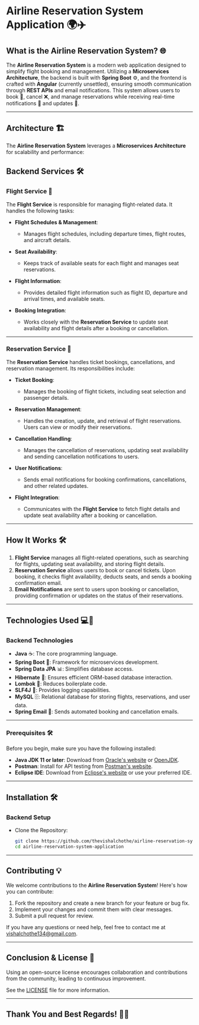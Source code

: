 # **Airline Reservation System Application** 🌍✈️

## **What is the Airline Reservation System?** 🌐

The **Airline Reservation System** is a modern web application designed to simplify flight booking and management. Utilizing a **Microservices Architecture**, the backend is built with **Spring Boot** ⚙️, and the frontend is crafted with **Angular** (currently unsettled), ensuring smooth communication through **REST APIs** and email notifications. This system allows users to book 📅, cancel ❌, and manage reservations while receiving real-time notifications 📲 and updates 🔄.

---

## **Architecture** 🏗️

The **Airline Reservation System** leverages a **Microservices Architecture** for scalability and performance:


## Backend Services 🛠️

### **Flight Service 🛫**
The **Flight Service** is responsible for managing flight-related data. It handles the following tasks:

- **Flight Schedules & Management**: 
  - Manages flight schedules, including departure times, flight routes, and aircraft details.
  
- **Seat Availability**: 
  - Keeps track of available seats for each flight and manages seat reservations.
  
- **Flight Information**: 
  - Provides detailed flight information such as flight ID, departure and arrival times, and available seats.
  
- **Booking Integration**: 
  - Works closely with the **Reservation Service** to update seat availability and flight details after a booking or cancellation.

---

### **Reservation Service 🎫**
The **Reservation Service** handles ticket bookings, cancellations, and reservation management. Its responsibilities include:

- **Ticket Booking**: 
  - Manages the booking of flight tickets, including seat selection and passenger details.
  
- **Reservation Management**: 
  - Handles the creation, update, and retrieval of flight reservations. Users can view or modify their reservations.
  
- **Cancellation Handling**: 
  - Manages the cancellation of reservations, updating seat availability and sending cancellation notifications to users.
  
- **User Notifications**: 
  - Sends email notifications for booking confirmations, cancellations, and other related updates.
  
- **Flight Integration**: 
  - Communicates with the **Flight Service** to fetch flight details and update seat availability after a booking or cancellation.

---

## How It Works 🛠️

1. **Flight Service** manages all flight-related operations, such as searching for flights, updating seat availability, and storing flight details.
2. **Reservation Service** allows users to book or cancel tickets. Upon booking, it checks flight availability, deducts seats, and sends a booking confirmation email.
3. **Email Notifications** are sent to users upon booking or cancellation, providing confirmation or updates on the status of their reservations.

---

## **Technologies Used** 💻🔧

### **Backend Technologies**
- **Java** ☕️: The core programming language.
- **Spring Boot** 🌱: Framework for microservices development.
- **Spring Data JPA** 📊: Simplifies database access.
- **Hibernate** 🔄: Ensures efficient ORM-based database interaction.
- **Lombok** 📜: Reduces boilerplate code.
- **SLF4J** 📖: Provides logging capabilities.
- **MySQL** 🗄️: Relational database for storing flights, reservations, and user data.
- **Spring Email** 📧: Sends automated booking and cancellation emails.

---

### **Prerequisites** 🛠️

Before you begin, make sure you have the following installed:

- **Java JDK 11 or later**: Download from [Oracle's website](https://www.oracle.com/java/technologies/javase-jdk11-downloads.html) or [OpenJDK](https://openjdk.java.net/).
- **Postman**: Install for API testing from [Postman's website](https://www.postman.com/downloads/).
- **Eclipse IDE**: Download from [Eclipse's website](https://www.eclipse.org/downloads/packages/release/2023-09/r) or use your preferred IDE.

---

## **Installation** 🛠️

### **Backend Setup**
-  Clone the Repository:
   ```bash
   git clone https://github.com/thevishalchothe/airline-reservation-system-application.git
   cd airline-reservation-system-application

---

## **Contributing** 💡

We welcome contributions to the **Airline Reservation System**! Here's how you can contribute:

1. Fork the repository and create a new branch for your feature or bug fix.
2. Implement your changes and commit them with clear messages.
3. Submit a pull request for review.

If you have any questions or need help, feel free to contact me at [vishalchothe134@gmail.com](mailto:vishalchothe134@gmail.com).

---

## **Conclusion & License** 📜

Using an open-source license encourages collaboration and contributions from the community, leading to continuous improvement.

See the [LICENSE](https://github.com/thevishalchothe) file for more information.

---



## **Thank You and Best Regards!** 🙏🎉

